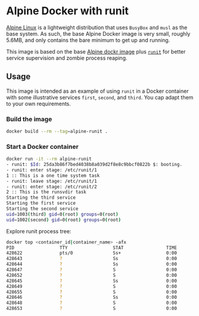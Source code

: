 # Alpine Docker with runit

[Alpine Linux](https://www.alpinelinux.org/) is a lightweight distribution that uses `BusyBox` and `musl` as the base system. As such, the base Alpine Docker image is very small, roughly 5.6MB, and only contains the bare minimum to get up and running.

This image is based on the base [Alpine dockr image](https://hub.docker.com/r/library/alpine) plus [`runit`](http://smarden.org/runit/) for better service supervision and zombie process reaping.

## Usage

This image is intended as an example of using `runit` in a Docker container with some illustrative services `first`, `second`, and `third`. You cap adapt them to your own requirements.

### Build the image

```sh
docker build --rm --tag=alpine-runit .
```

### Start a Docker container

```sh
docker run -it --rm alpine-runit
- runit: $Id: 25da3b86f7bed4038b8a039d2f8e8c9bbcf0822b $: booting.
- runit: enter stage: /etc/runit/1
1 :: This is a one time system task
- runit: leave stage: /etc/runit/1
- runit: enter stage: /etc/runit/2
2 :: This is the runsvdir task
Starting the third service
Starting the first service
Starting the second service
uid=1003(third) gid=0(root) groups=0(root)
uid=1002(second) gid=0(root) groups=0(root)
```

Explore runit process tree:

```sh
docker top <container_id|container_name> -afx
PID                 TTY                 STAT                TIME                COMMAND
428622              pts/0               Ss+                 0:00                \_ runit
428643              ?                   Ss                  0:00                \_ runsvdir -P /etc/service log: ............
428644              ?                   Ss                  0:00                \_ runsv third
428647              ?                   S                   0:00                | \_ sh -c id; while true; do sleep 100; done
428652              ?                   S                   0:00                | \_ sleep 100
428645              ?                   Ss                  0:00                \_ runsv second
428649              ?                   S                   0:00                | \_ sh -c id; while true; do sleep 100; done
428655              ?                   S                   0:00                | \_ sleep 100
428646              ?                   Ss                  0:00                \_ runsv first
428648              ?                   S                   0:00                \_ sh -c id; while true; do sleep 100; done
428653              ?                   S                   0:00                \_ sleep 100
```

